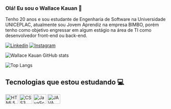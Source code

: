 
### Olá! Eu sou o Wallace Kauan 🫡
Tenho 20 anos e sou estudante de Engenharia de Software na Universidade UNICEPLAC, atualmente sou Jovem Aprendiz na empresa BIMBO, porém tenho como objetivo engressar em algum estágio na área de TI como desenvolvedor front-end ou back-end.

[![Linkedin](https://img.shields.io/badge/LinkedIn-0077B5?style=for-the-badge&logo=linkedin&logoColor=white)](https://www.linkedin.com/in/wallace-kauan-4b5427249/)
[![Instagram](https://img.shields.io/badge/Instagram-E4405F?style=for-the-badge&logo=instagram&logoColor=white)](https://www.instagram.com/_wallacekauan/)

![Wallace Kauan GitHub stats](https://github-readme-stats.vercel.app/api?username=muroas&show_icons=true&theme=synthwave)

![Top Langs](https://github-readme-stats.vercel.app/api/top-langs/?username=muroas&layout=compact&theme=synthwave)

## Tecnologias que estou estudando 💻

<div style="display: inline_block">
    <img align="center" alt="HTML5" height="30" width="40" src="https://cdn.jsdelivr.net/gh/devicons/devicon/icons/html5/html5-original.svg" />
    <img align="center" alt="CSS3" height="30" width="40" src="https://cdn.jsdelivr.net/gh/devicons/devicon/icons/css3/css3-original.svg" />
    <img align="center" alt="JavaScript" height="30" width="40" src="https://cdn.jsdelivr.net/gh/devicons/devicon/icons/javascript/javascript-original.svg" />
    <img align="center" alt="JAVA" height="30" width="40" src="https://cdn.jsdelivr.net/gh/devicons/devicon/icons/java/java-original.svg" />
</div>
